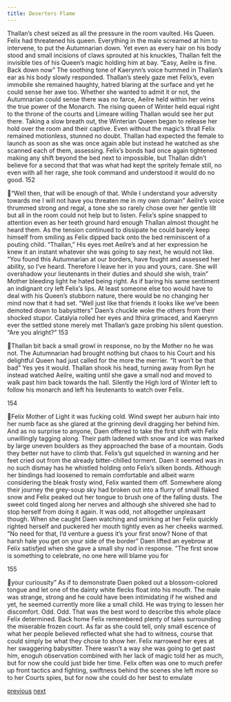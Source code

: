 ```yaml
---
title: Deserters Flame
---
```

Thallan’s chest seized as all the pressure in the room vaulted. His Queen.
Felix had threatened his queen. Everything in the male screamed at him to
intervene, to put the Autumnarian down. Yet even as every hair on his body stood
and small incisions of claws sprouted at his knuckles, Thallan felt the invisible
ties of his Queen’s magic holding him at bay.
“Easy, Aeilre is fine. Back down now”
The soothing tone of Kaerynn’s voice hummed in Thallan’s ear as his
body slowly responded. Thallan’s steely gaze met Felix’s, even immobile she
remained haughty, hatred blaring at the surface and yet he could sense her awe
too. Whether she wanted to admit it or not, the Autumnarian could sense there
was no farce, Aeilre held within her veins the true power of the Monarch. The
rising queen of Winter held equal right to the throne of the courts and Limeare
willing Thallan would see her put there.
Taking a slow breath out, the Winterian Queen began to release her hold
over the room and their captive. Even without the magic’s thrall Felix remained
motionless, stunned no doubt. Thallan had expected the female to launch as soon
as she was once again able but instead he watched as she scanned each of them,
assessing. Felix’s bonds had once again tightened making any shift beyond the
bed next to impossible, but Thallan didn’t believe for a second that that was what
had kept the spritely female still, no even with all her rage, she took command
and understood it would do no good.
152

“Well then, that will be enough of that. While I understand your adversity
towards me I will not have you threaten me in my own domain”
Aeilre’s voice thrummed strong and regal, a tone she so rarely chose over
her gentle lilt but all in the room could not help but to listen. Felix’s spine
snapped to attention even as her teeth ground hard enough Thallan almost
thought he heard them. As the tension continued to dissipate he could barely
keep himself from smiling as Felix dipped back onto the bed reminiscent of a
pouting child.
“Thallan,”
His eyes met Aeilre’s and at her expression he knew it an instant
whatever she was going to say next, he would not like.
“You found this Autumnarian at our borders, have fought and assessed
her ability, so I’ve heard. Therefore I leave her in you and yours, care. She will
overshadow your lieutenants in their duties and should she wish, train”
Mother bleeding light he hated being right. As if baring his same
sentiment an indignant cry left Felix’s lips. At least someone else too would have
to deal with his Queen’s stubborn nature, there would be no changing her mind
now that it had set.
“Well just like that friends it looks like we’ve been demoted down to
babysitters”
Daen’s chuckle woke the others from their shocked stupor. Catalyia
rolled her eyes and Ithira grimaced, and Kaerynn ever the settled stone merely
met Thallan’s gaze probing his silent question. “Are you alright?”
153

Thallan bit back a small growl in response, no by the Mother no he was
not. The Autumnarian had brought nothing but chaos to his Court and his
delightful Queen had just called for the more the merrier.
“It won’t be that bad”
Yes yes it would. Thallan shook his head, turning away from Ryn he
instead watched Aeilre, waiting until she gave a small nod and moved to walk
past him back towards the hall. Silently the High lord of Winter left to follow his
monarch and left his lieutenants to watch over Felix.

154

Felix
Mother of Light it was fucking cold. Wind swept her auburn hair into her
numb face as she glared at the grinning devil dragging her behind him. And as no
surprise to anyone, Daen offered to take the first shift with Felix unwillingly
tagging along.
Their path ladened with snow and ice was marked by large uneven
boulders as they approached the base of a mountain. Gods they better not have to
climb that. Felix’s gut squelched in warning and her feet cried out from the
already bitter-chilled torment. Daen it seemed was in no such dismay has he
whistled holding onto Felix’s silken bonds. Although her bindings had loosened
to remain comfortable and albeit warm considering the bleak frosty wind, Felix
wanted them off.
Somewhere along their journey the grey-soup sky had broken out into a
flurry of small flaked snow and Felix peaked out her tongue to brush one of the
falling dusts. The sweet cold tinged along her nerves and although she shivered
she had to stop herself from doing it again. It was odd, not altogether unpleasant
though. When she caught Daen watching and smirking at her Felix quickly
righted herself and puckered her mouth tightly even as her cheeks warmed.
”No need for that, I’d venture a guess it’s your first snow? None of that
harsh hale you get on your side of the border”
Daen lifted an eyebrow at Felix satisfjed when she gave a small shy nod
in response.
”The first snow is something to celebrate, no one here will blame you for

155

your curiousity”
As if to demonstrate Daen poked out a blossom-colored tongue and let
one of the dainty white flecks float into his mouth. The male was strange, strong
and he could have been intimidating if he wished and yet, he seemed currently
more like a small child. He was trying to lessen her discomfort. Odd.
Odd. That was the best word to describe this whole place Felix
determined. Back home Felix remembered plenty of tales surrounding the
miserable frozen court. As far as she could tell, only small escence of what her
people believed reflected what she had to witness, course that could simply be
what they chose to show her.
Felix narrowed her eyes at her swaggering babysitter. There wasn’t a way
she was going to get past him, enoguh observation combined with her lack of
magic told her as much, but for now she could just bide her time. Felix often was
one to much prefer up front tactics and fighting, swiftness behind the scenes she
left more so to her Courts spies, but for now she could do her best to emulate

[previous](desertflame-36.html)
[next](desertflame-38.html)
